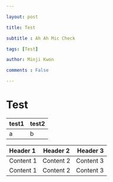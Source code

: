 ```yaml
---

layout: post

title: Test

subtitle : Ah Ah Mic Check

tags: [Test]

author: Minji Kwon

comments : False

---
```


# Test

| test1 | test2 |
|--------|--------|
| a       | b       |



| Header 1  | Header 2 | Header 3 |
| :------- | :-------: | -------: |
| Content 1 | Content 2 | Content 3 |
| Content 1 | Content 2 | Content 3 |
